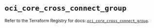 # `oci_core_cross_connect_group`

Refer to the Terraform Registry for docs: [`oci_core_cross_connect_group`](https://registry.terraform.io/providers/hashicorp/oci/7.19.0/docs/resources/core_cross_connect_group).
